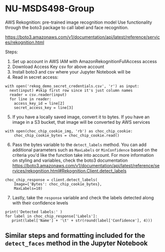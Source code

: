 # NU-MSDS498-Group

AWS Rekognition: pre-trained image recognition model
Use functionality through the boto3 package to call label and face recognition.

https://boto3.amazonaws.com/v1/documentation/api/latest/reference/services/rekognition.html

Steps:
1. Set up account in AWS IAM with AmazonRekognitionFullAccess access
2. Download Access Key csv for above account
3. Install boto3 and csv where your Jupyter Notebook will be
4. Read in secret access:
```
with open('rekog_demo_secret_credentials.csv', 'r') as input:
  next(input) #skip first row since it's just column names
  reader = csv.reader(input)
  for line in reader:
    access_key_id = line[2]
    secret_access_key = line[3]
 ```
5. If you have a locally saved image, convert it to bytes. If you have an image in a S3 bucket, that image will be converted by AWS services
```
with open(choc_chip_cookie_img, 'rb') as choc_chip_cookie:
    choc_chip_cookie_bytes = choc_chip_cookie.read()
```
6. Pass the bytes variable to the ```detect_labels``` method. You can add additional parameters such as ```MaxLabels``` or ```MinConfidence``` based on the criteria you'd like the function take into account. For more information on styling and variables, check the boto3 documentation
https://boto3.amazonaws.com/v1/documentation/api/latest/reference/services/rekognition.html#Rekognition.Client.detect_labels
```
choc_chip_response = client.detect_labels(
    Image={'Bytes': choc_chip_cookie_bytes},
    MaxLabels=10)
 ```
 7. Lastly, take the ```response``` variable and check the labels detected along with their confidence levels
 ```
 print('Detected labels:' )
 for label in choc_chip_response['Labels']:
    print(label['Name'] + '\t' + str(round(label['Confidence'], 4)))
```

## Similar steps and formatting included for the ```detect_faces``` method in the Jupyter Notebook
